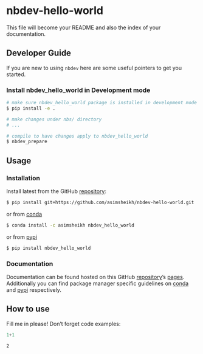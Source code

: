 # nbdev-hello-world


<!-- WARNING: THIS FILE WAS AUTOGENERATED! DO NOT EDIT! -->

This file will become your README and also the index of your
documentation.

## Developer Guide

If you are new to using `nbdev` here are some useful pointers to get you
started.

### Install nbdev_hello_world in Development mode

``` sh
# make sure nbdev_hello_world package is installed in development mode
$ pip install -e .

# make changes under nbs/ directory
# ...

# compile to have changes apply to nbdev_hello_world
$ nbdev_prepare
```

## Usage

### Installation

Install latest from the GitHub
[repository](https://github.com/asimsheikh/nbdev-hello-world):

``` sh
$ pip install git+https://github.com/asimsheikh/nbdev-hello-world.git
```

or from [conda](https://anaconda.org/asimsheikh/nbdev-hello-world)

``` sh
$ conda install -c asimsheikh nbdev_hello_world
```

or from [pypi](https://pypi.org/project/nbdev-hello-world/)

``` sh
$ pip install nbdev_hello_world
```

### Documentation

Documentation can be found hosted on this GitHub
[repository](https://github.com/asimsheikh/nbdev-hello-world)’s
[pages](https://asimsheikh.github.io/nbdev-hello-world/). Additionally
you can find package manager specific guidelines on
[conda](https://anaconda.org/asimsheikh/nbdev-hello-world) and
[pypi](https://pypi.org/project/nbdev-hello-world/) respectively.

## How to use

Fill me in please! Don’t forget code examples:

``` python
1+1
```

    2
